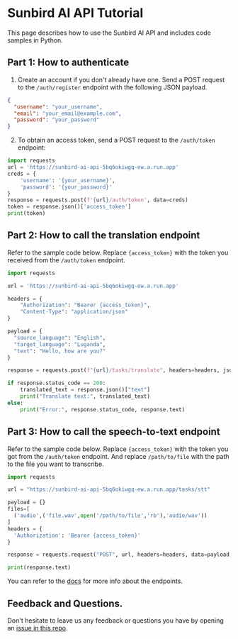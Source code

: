 # Sunbird AI API Tutorial
This page describes how to use the Sunbird AI API and includes code samples in Python.

## Part 1: How to authenticate
1. Create an account if you don't already have one. Send a POST request to the `/auth/register` endpoint with the following JSON payload.
```json
{
  "username": "your_username",
  "email": "your_email@example.com",
  "password": "your_password"
}
```
2. To obtain an access token, send a POST request to the `/auth/token` endpoint:
```python
import requests
url = 'https://sunbird-ai-api-5bq6okiwgq-ew.a.run.app'
creds = {
    'username': '{your_username}',
    'password': '{your_password}'
}
response = requests.post(f'{url}/auth/token', data=creds)
token = response.json()['access_token']
print(token)
```

## Part 2: How to call the translation endpoint
Refer to the sample code below. Replace `{access_token}` with the token you received from the `/auth/token` endpoint.
```python
import requests

url = 'https://sunbird-ai-api-5bq6okiwgq-ew.a.run.app'

headers = {
    "Authorization": "Bearer {access_token}",
    "Content-Type": "application/json"
}

payload = {
  "source_language": "English",
  "target_language": "Luganda",
  "text": "Hello, how are you?"
}

response = requests.post(f"{url}/tasks/translate", headers=headers, json=payload)

if response.status_code == 200:
    translated_text = response.json()["text"]
    print("Translate text:", translated_text)
else:
    print("Error:", response.status_code, response.text)
```

## Part 3: How to call the speech-to-text endpoint
Refer to the sample code below. Replace `{access_token}` with the token you got from the `/auth/token` endpoint. And replace `/path/to/file` with the path to the file you want to transcribe. 

```python
import requests

url = "https://sunbird-ai-api-5bq6okiwgq-ew.a.run.app/tasks/stt"

payload = {}
files=[
  ('audio',('file.wav',open('/path/to/file','rb'),'audio/wav'))
]
headers = {
  'Authorization': 'Bearer {access_token}'
}

response = requests.request("POST", url, headers=headers, data=payload, files=files)

print(response.text)
```

You can refer to the [docs](https://sunbird-ai-api-5bq6okiwgq-ew.a.run.app/docs) for more info about the endpoints.

## Feedback and Questions.
Don't hesitate to leave us any feedback or questions you have by opening an [issue in this repo](https://github.com/SunbirdAI/sunbird-ai-api/issues).

